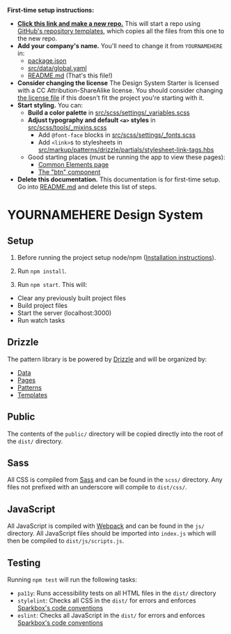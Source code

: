 **First-time setup instructions:**

- [**Click this link and make a new repo.**](https://github.com/sparkbox/designsystemstarter/generate) This will start a repo using [GitHub's repository templates](https://github.blog/2019-06-06-generate-new-repositories-with-repository-templates/), which copies all the files from this one to the new repo.
- **Add your company's name.** You'll need to change it from `YOURNAMEHERE` in:
  - [package.json](package.json)
  - [src/data/global.yaml](src/data/global.yaml)
  - [README.md](README.md) (That's this file!)
- **Consider changing the license** The Design System Starter is licensed with a CC Attribution-ShareAlike license. You should consider changing [the license file](LICENSE) if this doesn't fit the project you're starting with it.
- **Start styling.** You can:
  - **Build a color palette** in [src/scss/settings/_variables.scss](src/scss/settings/_variables.scss)
  - **Adjust typography and default `<a>` styles** in [src/scss/tools/_mixins.scss](src/scss/tools/_mixins.scss)
    - Add `@font-face` blocks in [src/scss/settings/_fonts.scss](src/scss/settings/_fonts.scss)
    - Add `<link>`s to stylesheets in [src/markup/patterns/drizzle/partials/stylesheet-link-tags.hbs](src/markup/patterns/drizzle/partials/stylesheet-link-tags.hbs)
  - Good starting places (must be running the app to view these pages):
    - [Common Elements page](http://localhost:3000/demos/common-elements.html)
    - [The "btn" component](http://localhost:3000/patterns/components/buttons.html)
- **Delete this documentation.** This documentation is for first-time setup. Go into [README.md](README.md) and delete this list of steps.
    
# YOURNAMEHERE Design System

Setup
-----
1. Before running the project setup node/npm ([Installation instructions](https://nodejs.org/en/download/)).

2. Run `npm install`.

3. Run `npm start`. This will:

  - Clear any previously built project files
  - Build project files
  - Start the server (localhost:3000)
  - Run watch tasks

Drizzle
-------

The pattern library is be powered by [Drizzle](https://github.com/cloudfour/drizzle) and will be organized by:
- [Data](https://github.com/cloudfour/drizzle/tree/master/docs#data)
- [Pages](https://github.com/cloudfour/drizzle/tree/master/docs#pages)
- [Patterns](https://github.com/cloudfour/drizzle/tree/master/docs#patterns)
- [Templates](https://github.com/cloudfour/drizzle/tree/master/docs#templates)

Public
------

The contents of the `public/` directory will be copied directly into the root of the `dist/` directory.

Sass
----

All CSS is compiled from [Sass](https://sass-lang.com/) and can be found in the `scss/` directory. Any files not prefixed with an underscore will compile to `dist/css/`.

JavaScript
----------
All JavaScript is compiled with [Webpack](https://webpack.js.org/) and can be found in the `js/` directory. All JavaScript files should be imported into `index.js` which will then be compiled to `dist/js/scripts.js`.

Testing
-------

Running `npm test` will run the following tasks:

- `pa11y`: Runs accessibility tests on all HTML files in the `dist/` directory
- `stylelint`: Checks all CSS  in the `dist/` for errors and enforces [Sparkbox's code conventions](https://www.npmjs.com/package/@sparkbox/stylelint-config-sparkbox)
- `eslint`: Checks all JavaScript  in the `dist/` for errors and enforces [Sparkbox's code conventions](https://www.npmjs.com/package/eslint-config-sparkbox)
